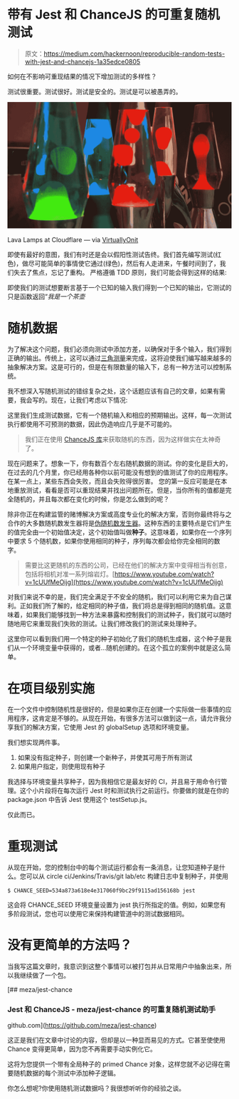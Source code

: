 # 带有 Jest 和 ChanceJS 的可重复随机测试

> 原文：<https://medium.com/hackernoon/reproducible-random-tests-with-jest-and-chancejs-1a35edce0805>

如何在不影响可重现结果的情况下增加测试的多样性？

测试很重要。测试很好。测试是安全的。测试是可以被愚弄的。

![](img/d5f83c620ee55fc38040e88896c1e232.png)

Lava Lamps at Cloudflare — via [VirtuallyOnit](https://virtuallyonit.com/2017/11/16/one-of-the-secrets-guarding-the-secure-internet-is-a-wall-of-lava-lamps/)

即使有最好的意图，我们有时还是会以假阳性测试告终。我们首先编写测试(红色)，做尽可能简单的事情使它通过(绿色)，然后有人走进来，午餐时间到了，我们失去了焦点，忘记了重构。
严格遵循 TDD 原则，我们可能会得到这样的结果:

即使我们的测试想要断言基于一个已知的输入我们得到一个已知的输出，它测试的只是函数返回“*我是一个茶壶*

# 随机数据

为了解决这个问题，我们必须向测试中添加方差，以确保对于多个输入，我们得到正确的输出。传统上，这可以通过[三角测量](http://thedevengers.com/tdd-triangulation/)来完成，这将迫使我们编写越来越多的抽象解决方案。这是可行的，但是在有限数量的输入下，总有一种方法可以控制系统。

我不想深入写随机测试的错综复杂之处，这个话题应该有自己的文章，如果有需要，我会写的。现在，让我们考虑以下情况:

这里我们生成测试数据，它有一个随机输入和相应的预期输出。这样，每一次测试执行都使用不可预测的数据，因此伪造响应几乎是不可能的。

> 我们正在使用 [ChanceJS 库](https://chancejs.com/)来获取随机的东西，因为这样做实在太神奇了。

现在问题来了。想象一下，你有数百个左右随机数据的测试。你的变化是巨大的，在过去的几个月里，你已经用各种你以前可能没有想到的值测试了你的应用程序。在某一点上，某些东西会失败，而且会失败得很厉害。
您的第一反应可能是在本地重放测试，看看是否可以重现结果并找出问题所在。但是，当你所有的值都是完全随机的，并且每次都在变化的时候，你是怎么做到的呢？

除非你正在构建监管的赌博解决方案或高度专业化的解决方案，否则你最终将与之合作的大多数随机数发生器将是[伪随机数发生器](https://en.wikipedia.org/wiki/Pseudorandom_number_generator)。这种东西的主要特点是它们产生的值完全由一个初始值决定，这个初始值叫做**种子**。这意味着，如果你在一个序列中要求 5 个随机数，如果你使用相同的种子，序列每次都会给你完全相同的数字。

> 需要比这更随机的东西的公司，已经在他们的解决方案中变得相当有创意，包括将相机对准一系列熔岩灯。[https://www.youtube.com/watch?v=1cUUfMeOijg](https://www.youtube.com/watch?v=1cUUfMeOijg)

对我们来说不幸的是，我们完全满足于不安全的随机，我们可以利用它来为自己谋利。正如我们所了解的，给定相同的种子值，我们将总是得到相同的随机值。这意味着，如果我们能够找到一种方法来暴露和控制我们的测试种子，我们就可以随时随地用它来重现我们失败的测试。让我们修改我们的测试来处理种子。

这里你可以看到我们用一个特定的种子初始化了我们的随机生成器，这个种子是我们从一个环境变量中获得的，或者…随机创建的。在这个孤立的案例中就是这么简单。

# 在项目级别实施

在一个文件中控制随机性是很好的，但是如果你正在创建一个实际做一些事情的应用程序，这肯定是不够的。从现在开始，有很多方法可以做到这一点，请允许我分享我们的解决方案，它使用 Jest 的 globalSetup 选项和环境变量。

我们想实现两件事。

1.  如果没有指定种子，则创建一个新种子，并使其可用于所有测试
2.  如果用户指定，则使用现有种子

我选择与环境变量共享种子，因为我相信它是最友好的 CI，并且易于用命令行管理。这个小片段将在每次运行 Jest 时和测试执行之前运行。你要做的就是在你的 package.json 中告诉 Jest 使用这个 testSetup.js。

仅此而已。

# 重现测试

从现在开始，您的控制台中的每个测试运行都会有一条消息，让您知道种子是什么。您可以从 circle ci/Jenkins/Travis/git lab/etc 构建日志中复制种子，并使用

```
$ CHANCE_SEED=534a873a618e4e317060f9bc29f9115ad156168b jest
```

这会将 CHANCE_SEED 环境变量设置为 jest 执行所指定的值。例如，如果您有多阶段测试，您也可以使用它来保持构建管道中的测试数据相同。

# 没有更简单的方法吗？

当我写这篇文章时，我意识到这整个事情可以被打包并从日常用户中抽象出来，所以我继续做了一个包。

[](https://github.com/meza/jest-chance) [## meza/jest-chance

### Jest 和 ChanceJS - meza/jest-chance 的可重复随机测试助手

github.com](https://github.com/meza/jest-chance) 

这正是我们在文章中讨论的内容，但却是以一种显而易见的方式。它甚至使使用 Chance 变得更简单，因为您不再需要手动实例化它。

这将为您提供一个带有全局种子的 primed Chance 对象，这样您就不必记得在需要随机数据的每个测试中添加种子逻辑。

你怎么想呢?你使用随机测试数据吗？我很想听听你的经验之谈。